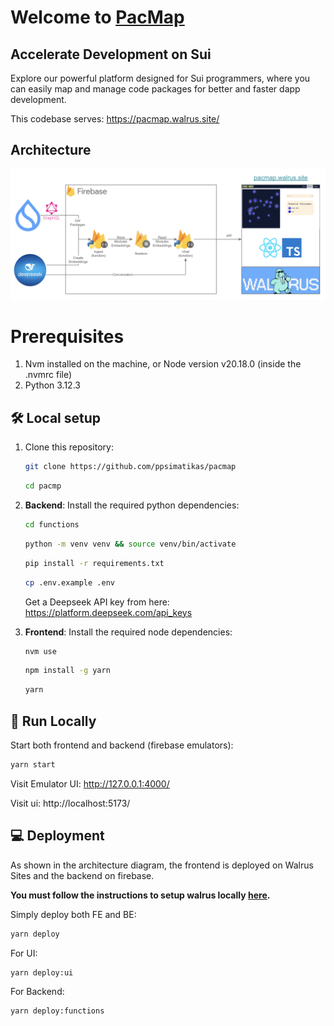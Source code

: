 # Welcome to [PacMap](https://pacmap.walrus.site/)

## Accelerate Development on Sui

Explore our powerful platform designed for Sui programmers, where you can easily map and manage code packages for better and faster dapp development.

This codebase serves: https://pacmap.walrus.site/

## Architecture

![architecture.png](documentation/architecture.png)

# Prerequisites

1. Nvm installed on the machine, or Node version v20.18.0 (inside the .nvmrc file)
2. Python 3.12.3

## 🛠 Local setup

1. Clone this repository:

   ```bash
   git clone https://github.com/ppsimatikas/pacmap
   ```

   ```bash
   cd pacmp
   ```

2. **Backend**: Install the required python dependencies:

   ```bash
   cd functions
   ```
   ```bash
   python -m venv venv && source venv/bin/activate
   ```
   ```bash
   pip install -r requirements.txt
   ```
   ```bash
   cp .env.example .env 
   ```
   Get a Deepseek API key from here: https://platform.deepseek.com/api_keys


3. **Frontend**: Install the required node dependencies:

   ```bash
   nvm use
   ```
   ```bash
   npm install -g yarn
   ```
   ```bash
   yarn
   ```

## 🚀 Run Locally

Start both frontend and backend (firebase emulators):

```bash
yarn start
```

Visit Emulator UI: http://127.0.0.1:4000/

Visit ui: http://localhost:5173/


## 💻 Deployment

As shown in the architecture diagram, the frontend is deployed on Walrus Sites and the backend on firebase.

**You must follow the instructions to setup walrus locally [here](https://docs.walrus.site/walrus-sites/tutorial-install.html).**

Simply deploy both FE and BE:
```bash
yarn deploy
```

For UI:
```bash
yarn deploy:ui
```

For Backend:
```bash
yarn deploy:functions
```

